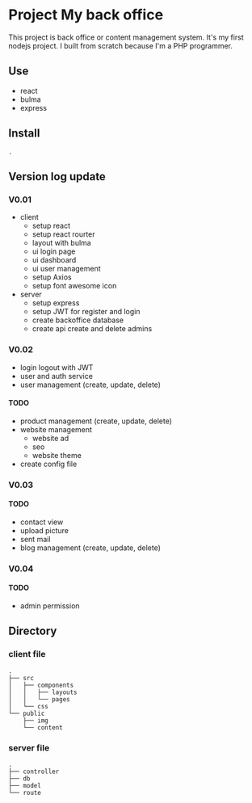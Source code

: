 # Project My back office 

This project is back office or content management system.
It's my first nodejs project.
I built from scratch because I'm a PHP programmer.

## Use
- react
- bulma
- express

## Install
    .

## Version log update

### V0.01
- client
    - setup react 
    - setup react rourter
    - layout with bulma
    - ui login page
    - ui dashboard
    - ui user management
    - setup Axios
    - setup font awesome icon
- server
    - setup express
    - setup JWT for register and login
    - create backoffice database
    - create api create and delete admins

### V0.02
- login logout with JWT
- user and auth service
- user management (create, update, delete)
#### TODO
- product management (create, update, delete)
- website management
    - website ad
    - seo
    - website theme
- create config file

### V0.03
#### TODO
- contact view
- upload picture
- sent mail
- blog management (create, update, delete)

### V0.04
#### TODO
- admin permission

## Directory

### client file
    .
    ├── src
    │   ├── components
    │   │   ├── layouts
    │   │   └── pages
    │   └── css
    └── public
        ├── img
        └── content

### server file
    .
    ├── controller
    ├── db
    ├── model
    └── route

